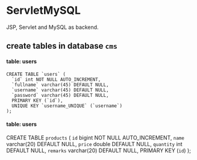 # ServletMySQL
JSP, Servlet and MySQL as  backend. 

## create tables in database `cms`
#### table: users
```
CREATE TABLE `users` (
  `id` int NOT NULL AUTO_INCREMENT,
  `fullname` varchar(45) DEFAULT NULL,
  `username` varchar(45) DEFAULT NULL,
  `password` varchar(45) DEFAULT NULL,
  PRIMARY KEY (`id`),
  UNIQUE KEY `username_UNIQUE` (`username`)
);
```
#### table: users

CREATE TABLE `products` (
  `id` bigint NOT NULL AUTO_INCREMENT,
  `name` varchar(20) DEFAULT NULL,
  `price` double DEFAULT NULL,
  `quantity` int DEFAULT NULL,
  `remarks` varchar(20) DEFAULT NULL,
  PRIMARY KEY (`id`)
);
